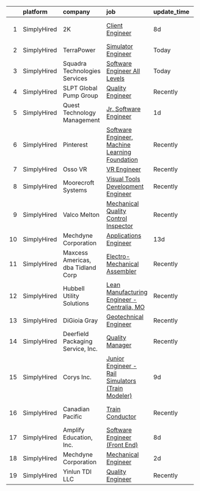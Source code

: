 

|    | platform    | company                            | job                                                                                                                                                           | update_time   | location                   |
|---:|:------------|:-----------------------------------|:--------------------------------------------------------------------------------------------------------------------------------------------------------------|:--------------|:---------------------------|
|  1 | SimplyHired | 2K                                 | [Client Engineer](https://www.simplyhired.com/job/cZQPejets_NczKFD1bJGQfuiF30IOqtKPMA8Q71l0bbINwIaMD4i5w?q=visual+engineer)                                   | 8d            | Novato, CA +1 location     |
|  2 | SimplyHired | TerraPower                         | [Simulator Engineer](https://www.simplyhired.com/job/GXxYjSUymEP2tnegwpS13AdbMHYbf5EL1cvUp-3bzCJjnpzgx0o37Q?q=visual+engineer)                                | Today         | Bellevue, WA               |
|  3 | SimplyHired | Squadra Technologies Services      | [Software Engineer All Levels](https://www.simplyhired.com/job/pt-xM249Bxk9wNYS4CqC5yzDgP9bWOqH36pyO1WvnFXgwTezmlG4vg?q=visual+engineer)                      | Today         | Remote                     |
|  4 | SimplyHired | SLPT Global Pump Group             | [Quality Engineer](https://www.simplyhired.com/job/Whu3iI8kzr5QMrO8ANcz7k3zHCE_0jcrB3jfP_FAn1tpF7gLEaNzFg?q=visual+engineer)                                  | Recently      | Sallisaw, OK               |
|  5 | SimplyHired | Quest Technology Management        | [Jr. Software Engineer](https://www.simplyhired.com/job/d1HNwZLyJstGAWd7KoFNrlUNTlYQU52hIBPLmuQD7Y662hbBebNpnQ?q=visual+engineer)                             | 1d            | Remote                     |
|  6 | SimplyHired | Pinterest                          | [Software Engineer, Machine Learning Foundation](https://www.simplyhired.com/job/-er4LmsEOyh0la86mNQ-iNIwSqSCgdl37lQG9R7N3qjaTbrG4aQ3tA?q=visual+engineer)    | Recently      | San Francisco, CA          |
|  7 | SimplyHired | Osso VR                            | [VR Engineer](https://www.simplyhired.com/job/vtxxBvty3-r8ag3qS2FWc7B13swdZQFjat9B6xYYmkfNVAo0i0csqg?q=visual+engineer)                                       | Recently      | Remote                     |
|  8 | SimplyHired | Moorecroft Systems                 | [Visual Tools Development Engineer](https://www.simplyhired.com/job/r7dF0i8GkmIbk8YargSJhR7PWufY4SYzMAtpN78Nc5uIQ1aSM_OJDQ?q=visual+engineer)                 | Recently      | Remote                     |
|  9 | SimplyHired | Valco Melton                       | [Mechanical Quality Control Inspector](https://www.simplyhired.com/job/8tweClkVeH-MeP3TgRunBbtzzxo_NGuleYJp_Zt_g-bY-kENGD9CAg?q=visual+engineer)              | Recently      | Cincinnati, OH             |
| 10 | SimplyHired | Mechdyne Corporation               | [Applications Engineer](https://www.simplyhired.com/job/n801DYZbJ-SFJCskUV14OPZOYIaDQq-aHH8xy0SF09FCqviGLqk7Pg?q=visual+engineer)                             | 13d           | Marshalltown, IA           |
| 11 | SimplyHired | Maxcess Americas, dba Tidland Corp | [Electro-Mechanical Assembler](https://www.simplyhired.com/job/TBAUKTFuVt3lI7pkWimEgW6xO0-kHjM1ce1nXd2rDwQPme6m-kXU5Q?q=visual+engineer)                      | Recently      | Camas, WA                  |
| 12 | SimplyHired | Hubbell Utility Solutions          | [Lean Manufacturing Engineer - Centralia, MO](https://www.simplyhired.com/job/tb9NSGxeKXgHVTYNOyE1ukGsdo_4_gnVEweV8R0hqHPXfsMQ68UHEQ?q=visual+engineer)       | Recently      | Centralia, MO              |
| 13 | SimplyHired | DiGioia Gray                       | [Geotechnical Engineer](https://www.simplyhired.com/job/0ULkxwt6RlJIgUkOm0erK33Df9ZYCMYjgFPK0V5jBjivjum255AonQ?q=visual+engineer)                             | Recently      | Gilbert, AZ                |
| 14 | SimplyHired | Deerfield Packaging Service, Inc.  | [Quality Manager](https://www.simplyhired.com/job/HxZiA8Vn-3-YvwDkuY6sMPs7Z1DCHRlY-Xn4ooJhZbQIilAOQmM52g?q=visual+engineer)                                   | Recently      | Turners Falls, MA          |
| 15 | SimplyHired | Corys Inc.                         | [Junior Engineer - Rail Simulators (Train Modeler)](https://www.simplyhired.com/job/47nsKkGsserXf7uFVlvr8XHsiLQD1hM9UJ54lGlDts-X56mJ3MwTPA?q=visual+engineer) | 9d            | Jacksonville, FL           |
| 16 | SimplyHired | Canadian Pacific                   | [Train Conductor](https://www.simplyhired.com/job/l_dKOF8Yuuqo4_v7m6Xu9WOduRXeqotUATL3GIPsU_7YVwnUFbCvLg?q=visual+engineer)                                   | Recently      | Davenport, IA +3 locations |
| 17 | SimplyHired | Amplify Education, Inc.            | [Software Engineer (Front End)](https://www.simplyhired.com/job/EaIzlRz2GMX4x3Y7SnM9jQU_AQTx213ganUvjjE63gSdDI9MWDAbzA?q=visual+engineer)                     | 8d            | Remote                     |
| 18 | SimplyHired | Mechdyne Corporation               | [Mechanical Engineer](https://www.simplyhired.com/job/NFnN4LFxasIHpIxRm0kPNV_BivCU9RKHmCbZ0CEBDkwi5OqY_GJc4g?q=visual+engineer)                               | 2d            | Marshalltown, IA           |
| 19 | SimplyHired | Yinlun TDI LLC                     | [Quality Engineer](https://www.simplyhired.com/job/WnKwdmoZi5ydX8Rxlt5JkoHcqr57MTqbx7KHQ4p7N5GWejeFzG8vlg?q=visual+engineer)                                  | Recently      | St. Louis, MO              |